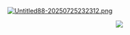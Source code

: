 
[![Untitled88-20250725232312.png](https://i.postimg.cc/SQdwS168/Untitled88-20250725232312.png)](https://postimg.cc/rzdhgJYF)


<p align="center">
  <img src="https://spotify-github-profile.kittinanx.com/api/view?uid=31pxsiecp5gz3qwuojlg2jlq5sga&cover_image=true&theme=novatorem&show_offline=false&background_color=001f13&interchange=false&bar_color=165d13&bar_color_cover=false)](https://github.com/kittinan/spotify-github-profile" />
</p>
